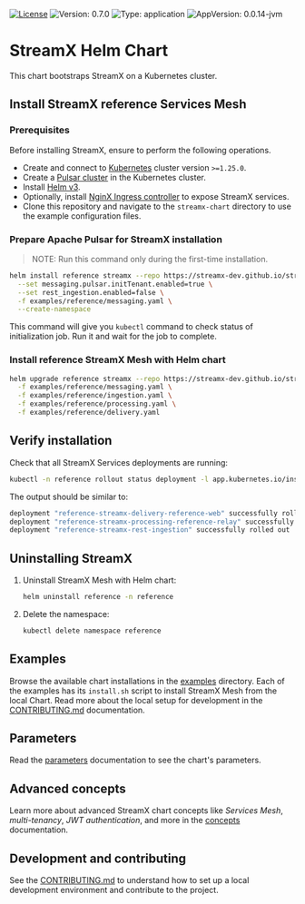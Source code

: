[![License](https://img.shields.io/badge/License-Apache%202.0-blue.svg)](https://opensource.org/licenses/Apache-2.0) ![Version: 0.7.0](https://img.shields.io/badge/Version-0.7.0-informational?style=flat-square) ![Type: application](https://img.shields.io/badge/Type-application-informational?style=flat-square) ![AppVersion: 0.0.14-jvm](https://img.shields.io/badge/AppVersion-0.0.14--jvm-informational?style=flat-square) 

# StreamX Helm Chart

This chart bootstraps StreamX on a Kubernetes cluster.

## Install StreamX reference Services Mesh

### Prerequisites

Before installing StreamX, ensure to perform the following operations.
- Create and connect to [Kubernetes](https://kubernetes.io/docs/setup/) cluster version `>=1.25.0`.
- Create a [Pulsar cluster](https://pulsar.apache.org/docs/en/kubernetes-helm/) in the Kubernetes cluster.
- Install [Helm v3](https://helm.sh/docs/intro/install/).
- Optionally, install [NginX Ingress controller](https://kubernetes.github.io/ingress-nginx/deploy/) to expose StreamX services.
- Clone this repository and navigate to the `streamx-chart` directory to use the example configuration files.

### Prepare Apache Pulsar for StreamX installation
> NOTE: Run this command only during the first-time installation.

```bash
helm install reference streamx --repo https://streamx-dev.github.io/streamx-chart -n streamx \
  --set messaging.pulsar.initTenant.enabled=true \
  --set rest_ingestion.enabled=false \
  -f examples/reference/messaging.yaml \
  --create-namespace
```

This command will give you `kubectl` command to check status of initialization job. Run it and wait for the job to complete.

### Install reference StreamX Mesh with Helm chart

```bash
helm upgrade reference streamx --repo https://streamx-dev.github.io/streamx-chart -n reference \
  -f examples/reference/messaging.yaml \
  -f examples/reference/ingestion.yaml \
  -f examples/reference/processing.yaml \
  -f examples/reference/delivery.yaml
```

## Verify installation
Check that all StreamX Services deployments are running:

```bash
kubectl -n reference rollout status deployment -l app.kubernetes.io/instance=reference
```

The output should be similar to:
```bash
deployment "reference-streamx-delivery-reference-web" successfully rolled out
deployment "reference-streamx-processing-reference-relay" successfully rolled out
deployment "reference-streamx-rest-ingestion" successfully rolled out
```

## Uninstalling StreamX

1. Uninstall StreamX Mesh with Helm chart:
   ```bash
   helm uninstall reference -n reference
   ```
2. Delete the namespace:
   ```bash
   kubectl delete namespace reference
   ```

## Examples
Browse the available chart installations in the [examples](./examples) directory.
Each of the examples has its `install.sh` script to install StreamX Mesh from the local Chart. 
Read more about the local setup for development in the [CONTRIBUTING.md](./CONTRIBUTING.md) documentation.

## Parameters
Read the [parameters](./docs/parameters.md) documentation to see the chart's parameters.

## Advanced concepts
Learn more about advanced StreamX chart concepts like _Services Mesh_, _multi-tenancy_, _JWT authentication_, and more in the [concepts](./docs/concepts.md) documentation.

## Development and contributing
See the [CONTRIBUTING.md](./CONTRIBUTING.md) to understand how to set up a local development environment and contribute to the project.